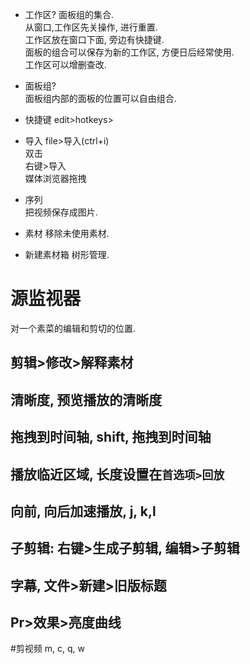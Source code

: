 - 工作区?
面板组的集合.  
从窗口,工作区先关操作, 进行重置.  
工作区放在窗口下面, 旁边有快捷键.  
面板的组合可以保存为新的工作区, 方便日后经常使用.  
工作区可以增删查改.  

- 面板组?  
面板组内部的面板的位置可以自由组合.  

- 快捷键
edit>hotkeys>

- 导入
file>导入(ctrl+i)  
双击  
右键>导入   
媒体浏览器拖拽  

- 序列  
把视频保存成图片.  

- 素材
移除未使用素材.  

- 新建素材箱
树形管理.  

# 源监视器
对一个素菜的编辑和剪切的位置.  

## 剪辑>修改>解释素材

## 清晰度, 预览播放的清晰度

## 拖拽到时间轴, shift, 拖拽到时间轴

## 播放临近区域, 长度设置在`首选项>回放`

## 向前, 向后加速播放, j, k,l

## 子剪辑: 右键>生成子剪辑, 编辑>子剪辑

## 字幕, 文件>新建>旧版标题

## Pr>效果>亮度曲线

#剪视频
m, c, q, w

# 